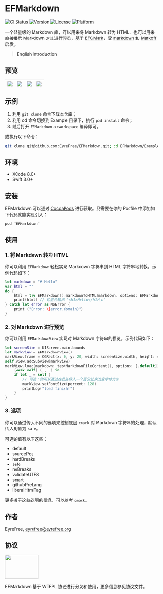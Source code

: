 # EFMarkdown

[![CI Status](http://img.shields.io/travis/EyreFree/EFMarkdown.svg?style=flat)](https://travis-ci.org/EyreFree/EFMarkdown)
[![Version](https://img.shields.io/cocoapods/v/EFMarkdown.svg?style=flat)](http://cocoapods.org/pods/EFMarkdown)
[![License](https://img.shields.io/cocoapods/l/EFMarkdown.svg?style=flat)](http://cocoapods.org/pods/EFMarkdown)
[![Platform](https://img.shields.io/cocoapods/p/EFMarkdown.svg?style=flat)](http://cocoapods.org/pods/EFMarkdown)

一个轻量级的 Markdown 库，可以用来将 Markdown 转为 HTML，也可以用来直接展示 Markdown 对其进行预览，基于 [EFCMark](https://github.com/EyreFree/EFCMark)，受 [markdown](https://github.com/vapor-community/markdown) 和 [Markoff](https://github.com/thoughtbot/Markoff) 启发。

> [English Introduction](https://github.com/EyreFree/EFMarkdown/blob/master/README.md)

## 预览

![](https://raw.githubusercontent.com/EyreFree/EFMarkdown/master/assets/sample1.png)|![](https://raw.githubusercontent.com/EyreFree/EFMarkdown/master/assets/sample2.jpg)|![](https://raw.githubusercontent.com/EyreFree/EFMarkdown/master/assets/sample3.png)|![](https://raw.githubusercontent.com/EyreFree/EFMarkdown/master/assets/sample4.jpg)  
:---------------------:|:---------------------:|:---------------------:|:---------------------:

## 示例

1. 利用 `git clone` 命令下载本仓库；
2. 利用 cd 命令切换到 Example 目录下，执行 `pod install` 命令；
3. 随后打开 `EFMarkdown.xcworkspace` 编译即可。

或执行以下命令：

```bash
git clone git@github.com:EyreFree/EFMarkdown.git; cd EFMarkdown/Example; pod install; open EFMarkdown.xcworkspace
```

## 环境

- XCode 8.0+
- Swift 3.0+

## 安装

EFMarkdown 可以通过 [CocoaPods](http://cocoapods.org) 进行获取。只需要在你的 Podfile 中添加如下代码就能实现引入：

```
pod "EFMarkdown"
```

## 使用

### 1. 将 Markdown 转为 HTML

你可以利用 `EFMarkdown` 轻松实现 Markdown 字符串到 HTML 字符串地转换，示例代码如下：

```swift
let markdown = "# Hello"
var html = ""
do {
    html = try EFMarkdown().markdownToHTML(markdown, options: EFMarkdownOptions.safe)
    print(html) // 这里会输出 "<h1>Hello</h1>\n"
} catch let error as NSError {
    print ("Error: \(error.domain)")
}
```

### 2. 对 Markdown 进行预览

你可以利用 `EFMarkdownView` 实现对 Markdown 字符串的预览，示例代码如下：

```swift
let screenSize = UIScreen.main.bounds
let markView = EFMarkdownView()
markView.frame = CGRect(x: 0, y: 20, width: screenSize.width, height: screenSize.height - 20)
self.view.addSubview(markView)
markView.load(markdown: testMarkdownFileContent(), options: [.default]) {
    [weak self] (_, _) in
    if let _ = self {
        // 可选：你可以通过在此处传入一个百分比来改变字体大小
        markView.setFontSize(percent: 128)
        printLog("load finish!")
    }
}
```

### 3. 选项

你可以通过传入不同的选项来控制底层 `cmark` 对 Markdown 字符串的处理，默认传入的值为 `safe`。

可选的值有以下这些：

* default
* sourcePos
* hardBreaks
* safe
* noBreaks
* validateUTF8
* smart
* githubPreLang
* liberalHtmlTag

更多关于这些选项的信息，可以参考 [`cmark`](https://github.com/github/cmark)。

## 作者

EyreFree, eyrefree@eyrefree.org

## 协议

<img src='http://www.wtfpl.net/wp-content/uploads/2012/12/logo-220x160.png' width='110' height='80'/>

EFMarkdown 基于 WTFPL 协议进行分发和使用，更多信息参见协议文件。
